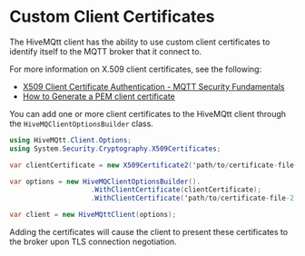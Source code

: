 # Custom Client Certificates

The HiveMQtt client has the ability to use custom client certificates to identify itself to the MQTT broker that it connect to.

For more information on X.509 client certificates, see the following:

  * [X509 Client Certificate Authentication - MQTT Security Fundamentals](https://www.hivemq.com/blog/mqtt-security-fundamentals-x509-client-certificate-authentication/)
  * [How to Generate a PEM client certificate](https://docs.hivemq.com/hivemq/latest/user-guide/howtos.html#_generate_a_pem_client_certificate_e_g_mosquitto_pub_sub)

You can add one or more client certificates to the HiveMQtt client through the `HiveMQClientOptionsBuilder` class.

```csharp
using HiveMQtt.Client.Options;
using System.Security.Cryptography.X509Certificates;

var clientCertificate = new X509Certificate2('path/to/certificate-file-1.pem');

var options = new HiveMQClientOptionsBuilder().
                    .WithClientCertificate(clientCertificate);
                    .WithClientCertificate('path/to/certificate-file-2.pem');

var client = new HiveMQttClient(options);
```

Adding the certificates will cause the client to present these certificates to the broker upon TLS connection negotiation.
